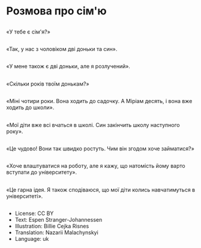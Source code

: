 # Розмова про сім'ю

##
«У тебе є сім'я?»

##
«Так, у нас з чоловіком дві доньки та син».

##
«У мене також є дві доньки, але я розлучений».

##
«Скільки років твоїм донькам?»

##
«Міні чотири роки. Вона ходить до садочку. А Міріам десять, і вона вже ходить до школи».

##
«Мої діти вже всі вчаться в школі. Син закінчить школу наступного року».

##
«Це чудово! Вони так швидко ростуть. Чим він згодом хоче займатися?»

##
«Хоче влаштуватися на роботу, але я кажу, що натомість йому варто вступати до університету».

##
«Це гарна ідея. Я також сподіваюся, що мої діти колись навчатимуться в університеті».

##
* License: CC BY
* Text: Espen Stranger-Johannessen
* Illustration: Billie Cejka Risnes
* Translation: Nazarii Malachynskyi
* Language: uk
